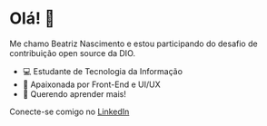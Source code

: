 # Olá! 👋

Me chamo Beatriz Nascimento e estou participando do desafio de contribuição open source da DIO.

- 💻 Estudante de Tecnologia da Informação
- 🚀 Apaixonada por Front-End e UI/UX
- 🧠 Querendo aprender mais!

Conecte-se comigo no [LinkedIn](https://www.linkedin.com/in/beatriz-nascimento-2142751b6/)
